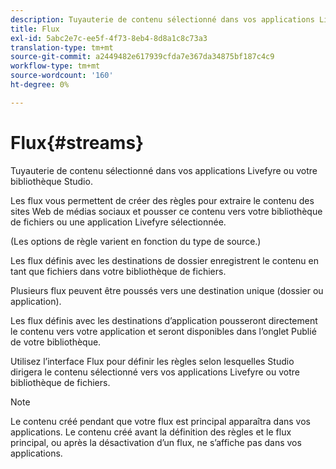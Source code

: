 ```yaml
---
description: Tuyauterie de contenu sélectionné dans vos applications Livefyre ou votre bibliothèque Studio.
title: Flux
exl-id: 5abc2e7c-ee5f-4f73-8eb4-8d8a1c8c73a3
translation-type: tm+mt
source-git-commit: a2449482e617939cfda7e367da34875bf187c4c9
workflow-type: tm+mt
source-wordcount: '160'
ht-degree: 0%

---
```


# Flux{#streams}

Tuyauterie de contenu sélectionné dans vos applications Livefyre ou votre bibliothèque Studio.

Les flux vous permettent de créer des règles pour extraire le contenu des sites Web de médias sociaux et pousser ce contenu vers votre bibliothèque de fichiers ou une application Livefyre sélectionnée.

(Les options de règle varient en fonction du type de source.)

Les flux définis avec les destinations de dossier enregistrent le contenu en tant que fichiers dans votre bibliothèque de fichiers.

Plusieurs flux peuvent être poussés vers une destination unique (dossier ou application).

Les flux définis avec les destinations d’application pousseront directement le contenu vers votre application et seront disponibles dans l’onglet Publié de votre bibliothèque.

Utilisez l’interface Flux pour définir les règles selon lesquelles Studio dirigera le contenu sélectionné vers vos applications Livefyre ou votre bibliothèque de fichiers.

>[!NOTE]
>
>Le contenu créé pendant que votre flux est principal apparaîtra dans vos applications. Le contenu créé avant la définition des règles et le flux principal, ou après la désactivation d’un flux, ne s’affiche pas dans vos applications.
